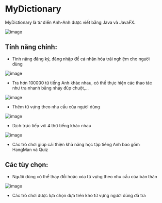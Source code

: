 # MyDictionary
 MyDictionary là từ điển Anh-Anh được viết bằng Java và JavaFX.
 
 ![image](https://github.com/VuThiMinhThu2004/Dictionary/assets/124875538/34ff5fb9-36d4-4192-8891-e47aeb0fb026)

 ## Tính năng chính:
 - Tính năng đăng ký, đăng nhập để cá nhân hóa trải nghiệm cho người dùng

 ![image](https://github.com/VuThiMinhThu2004/Dictionary/assets/124875538/8f2403bc-b8e8-467a-b0df-972f8065db6d)
   
 - Tra hơn 100000 từ tiếng Anh khác nhau, có thể thực hiện các thao tác như tra nhanh bằng nháy đúp chuột,...

![image](https://github.com/VuThiMinhThu2004/Dictionary/assets/124875538/6db41d78-28cc-437b-ad3b-44e8161c1a8c)

 - Thêm từ vựng theo nhu cầu của người dùng

![image](https://github.com/VuThiMinhThu2004/Dictionary/assets/124875538/d07f1e99-0812-4b1e-ae9a-0b302cf1fab4)

 - Dịch trực tiếp với 4 thứ tiếng khác nhau

![image](https://github.com/VuThiMinhThu2004/Dictionary/assets/124875538/430b3718-f194-41eb-84bb-89d6929b3b3b)

 - Các trò chơi giúp cải thiện khả năng học tập tiếng Anh bao gồm HangMan và Quiz

## Các tùy chọn:
- Người dùng có thể thay đổi hoặc xóa từ vựng theo nhu cầu của bản thân
  
![image](https://github.com/VuThiMinhThu2004/Dictionary/assets/124875538/8e750390-d812-451a-89bc-4f7d23d1166b)

- Các trò chơi được lựa chọn dựa trên kho từ vựng người dùng đã tra

  





